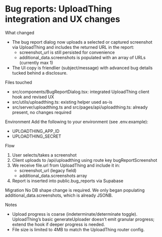 # Bug reports: UploadThing integration and UX changes

What changed
- The bug report dialog now uploads a selected or captured screenshot via UploadThing and includes the returned URL in the report:
  - screenshot_url is still persisted for convenience
  - additional_data.screenshots is populated with an array of URLs (currently max 1)
- The UI copy is friendlier (subject/message) with advanced bug details tucked behind a disclosure.

Files touched
- src/components/BugReportDialog.tsx: integrated UploadThing client hook and revised UX
- src/utils/uploadthing.ts: existing helper used as-is
- src/server/uploadthing.ts and src/pages/api/uploadthing.ts: already present, no changes required

Environment
Add the following to your environment (see .env.example):
- UPLOADTHING_APP_ID
- UPLOADTHING_SECRET

Flow
1) User selects/takes a screenshot
2) Client uploads to /api/uploadthing using route key bugReportScreenshot
3) We receive file.url from UploadThing and include it in:
   - screenshot_url (legacy field)
   - additional_data.screenshots array
4) Report is inserted into public.bug_reports via Supabase

Migration
No DB shape change is required. We only began populating additional_data.screenshots, which is already JSONB.

Notes
- Upload progress is coarse (indeterminate/determinate toggle). UploadThing’s basic generateUploader doesn’t emit granular progress; extend the hook if deeper progress is needed.
- File size is limited to 4MB to match the UploadThing router config.

